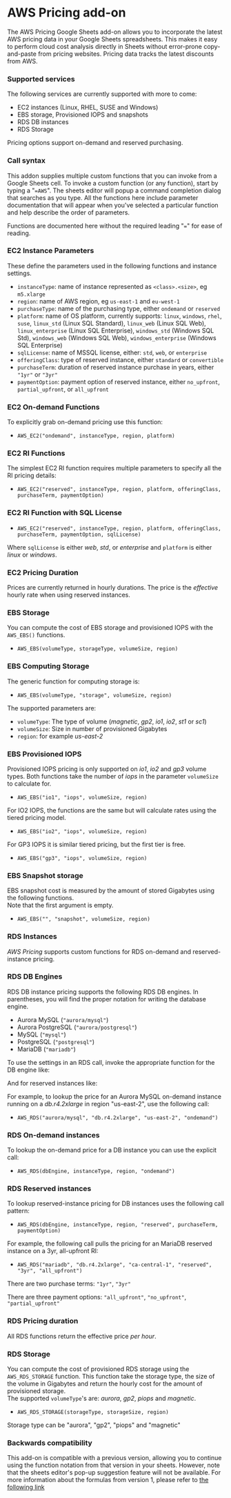 # AWS Pricing add-on

The AWS Pricing Google Sheets add-on allows you to incorporate the latest AWS pricing data in your Google Sheets spreadsheets. This makes it easy to perform cloud cost analysis directly in Sheets without error-prone copy-and-paste from pricing websites. Pricing data tracks the latest discounts from AWS.

### Supported services

The following services are currently supported with more to come:

* EC2 instances (Linux, RHEL, SUSE and Windows)
* EBS storage, Provisioned IOPS and snapshots
* RDS DB instances
* RDS Storage

Pricing options support on-demand and reserved purchasing.

### Call syntax

This addon supplies multiple custom functions that you can invoke from a Google Sheets cell. To invoke a custom function (or any function), start by typing a "`=AWS`". The sheets editor will popup a command completion dialog that searches as you type. All the functions here include parameter documentation that will appear when you've selected a particular function and help describe the order of parameters.

Functions are documented here without the required leading "`=`" for ease of reading.

### EC2 Instance Parameters

These define the parameters used in the following functions and instance settings.

* `instanceType`: name of instance represented as `<class>.<size>`, eg `m5.xlarge`
* `region`: name of AWS region, eg `us-east-1` and `eu-west-1`
* `purchaseType`: name of the purchasing type, either `ondemand` or `reserved`
* `platform`: name of OS platform, currently supports: `linux`, `windows`, `rhel`, `suse`, `linux_std` (Linux SQL Standard), `linux_web` (Linux SQL Web), `linux_enterprise` (Linux SQL Enterprise), `windows_std` (Windows SQL Std), `windows_web` (Windows SQL Web), `windows_enterprise` (Windows SQL Enterprise)
* `sqlLicense`: name of MSSQL license, either: `std`, `web`, or `enterprise`
* `offeringClass`: type of reserved instance, either `standard` or `convertible`
* `purchaseTerm`: duration of reserved instance purchase in years, either `"1yr"` or `"3yr"`
* `paymentOption`: payment option of reserved instance, either `no_upfront`, `partial_upfront`, or `all_upfront`

### EC2 On-demand Functions

To explicitly grab on-demand pricing use this function:

* `AWS_EC2("ondemand", instanceType, region, platform)`

### EC2 RI Functions

The simplest EC2 RI function requires multiple parameters to specify all the RI pricing details:

* `AWS_EC2("reserved", instanceType, region, platform, offeringClass, purchaseTerm, paymentOption)`

### EC2 RI Function with SQL License

* `AWS_EC2("reserved", instanceType, region, platform, offeringClass, purchaseTerm, paymentOption, sqlLicense)`

Where `sqlLicense` is either *web*, *std*, or *enterprise* and `platform` is either *linux* or *windows*.

### EC2 Pricing Duration

Prices are currently returned in hourly durations. The price is the *effective* hourly rate when using reserved instances.

### EBS Storage

You can compute the cost of EBS storage and provisioned IOPS with the `AWS_EBS()` functions. 

* `AWS_EBS(volumeType, storageType, volumeSize, region)`

### EBS Computing Storage

The generic function for computing storage is:  

* `AWS_EBS(volumeType, "storage", volumeSize, region)`

The supported parameters are:

* `volumeType`: The type of volume (*magnetic*, *gp2*, *io1*, *io2*, *st1* or *sc1*)
* `volumeSize`: Size in number of provisioned Gigabytes
* `region`: for example *us-east-2*

### EBS Provisioned IOPS

Provisioned IOPS pricing is only supported on *io1*, *io2* and *gp3* volume types.
Both functions take the number of *iops* in the parameter `volumeSize` to calculate for.

* `AWS_EBS("io1", "iops", volumeSize, region)`

For IO2 IOPS, the functions are the same but will calculate rates using the tiered pricing model.

* `AWS_EBS("io2", "iops", volumeSize, region)`

For GP3 IOPS it is similar tiered pricing, but the first tier is free.

* `AWS_EBS("gp3", "iops", volumeSize, region)`

### EBS Snapshot storage

EBS snapshot cost is measured by the amount of stored Gigabytes using the following functions.  
Note that the first argument is empty. 

* `AWS_EBS("", "snapshot", volumeSize, region)`

### RDS Instances

*AWS Pricing* supports custom functions for RDS on-demand and reserved-instance pricing.

### RDS DB Engines

RDS DB instance pricing supports the following RDS DB engines. In parentheses, you will find the proper notation for writing the database engine.

* Aurora MySQL (`"aurora/mysql"`)
* Aurora PostgreSQL (`"aurora/postgresql"`)
* MySQL (`"mysql"`)
* PostgreSQL (`"postgresql"`)
* MariaDB (`"mariadb"`)

To use the settings in an RDS call, invoke the appropriate function for the DB engine like:


And for reserved instances like:  


For example, to lookup the price for an Aurora MySQL on-demand instance running on a *db.r4.2xlarge* in region "us-east-2", use the following call:  
* `AWS_RDS("aurora/mysql", "db.r4.2xlarge", "us-east-2", "ondemand")`


### RDS On-demand instances

To lookup the on-demand price for a DB instance you can use the explicit call:
* `AWS_RDS(dbEngine, instanceType, region, "ondemand")`

### RDS Reserved instances

To lookup reserved-instance pricing for DB instances uses the following call pattern:
* `AWS_RDS(dbEngine, instanceType, region, "reserved", purchaseTerm, paymentOption)`

For example, the following call pulls the pricing for an MariaDB reserved instance on a 3yr, all-upfront RI:
* `AWS_RDS("mariadb", "db.r4.2xlarge", "ca-central-1", "reserved", "3yr", "all_upfront")`

There are two purchase terms:
`"1yr"`, `"3yr"`

There are three payment options:
`"all_upfront"`, `"no_upfront"`, `"partial_upfront"`

### RDS Pricing duration

All RDS functions return the effective price *per hour*.

### RDS Storage

You can compute the cost of provisioned RDS storage using the `AWS_RDS_STORAGE` function. This function take the storage type, the size of the volume in Gigabytes and return the hourly cost for the amount of provisioned storage.  
The supported `volumeType`'s are: *aurora*, *gp2*, *piops* and *magnetic*.

* `AWS_RDS_STORAGE(storageType, storageSize, region)`

Storage type can be "aurora", "gp2", "piops" and "magnetic"

### Backwards compatibility

This add-on is compatible with a previous version, allowing you to continue using the function notation from that version in your sheets. However, note that the sheets editor's pop-up suggestion feature will not be available. For more information about the formulas from version 1, please refer to [the following link](https://github.com/getmacroscope/aws-pricing/blob/master/Help.md)

